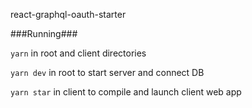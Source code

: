 react-graphql-oauth-starter

###Running###

`yarn` in root and client directories

`yarn dev` in root to start server and connect DB

`yarn star` in client to compile and launch client web app
